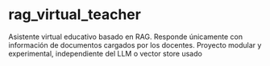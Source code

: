 # rag_virtual_teacher
Asistente virtual educativo basado en RAG. Responde únicamente con información de documentos cargados por los docentes. Proyecto modular y experimental, independiente del LLM o vector store usado
